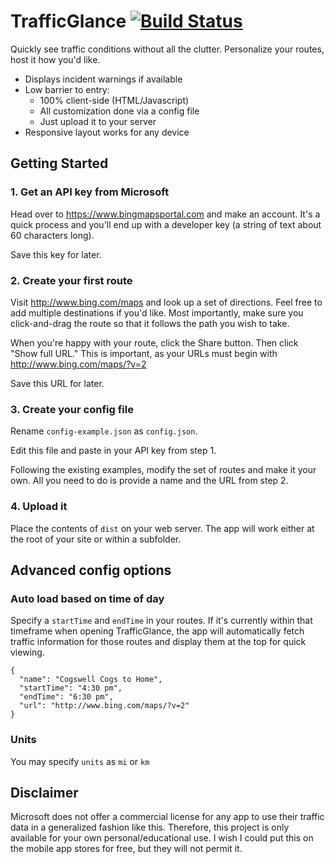 # TrafficGlance [![Build Status](https://travis-ci.org/jayfinch/trafficglance-reactjs.svg?branch=master)](https://travis-ci.org/jayfinch/trafficglance-reactjs)


Quickly see traffic conditions without all the clutter. Personalize your routes, host it how you'd like.

* Displays incident warnings if available
* Low barrier to entry:
	* 100% client-side (HTML/Javascript)
	* All customization done via a config file
	* Just upload it to your server
* Responsive layout works for any device

## Getting Started

### 1. Get an API key from Microsoft

Head over to https://www.bingmapsportal.com and make an account. It's a quick process and you'll end up with a developer key (a string of text about 60 characters long).

Save this key for later.

### 2. Create your first route

Visit http://www.bing.com/maps and look up a set of directions. Feel free to add multiple destinations if you'd like. Most importantly, make sure you click-and-drag the route so that it follows the path you wish to take.

When you're happy with your route, click the Share button. Then click "Show full URL." This is important, as your URLs must begin with http://www.bing.com/maps/?v=2

Save this URL for later.

### 3. Create your config file

Rename `config-example.json` as `config.json`.

Edit this file and paste in your API key from step 1.

Following the existing examples, modify the set of routes and make it your own. All you need to do is provide a name and the URL from step 2.

### 4. Upload it

Place the contents of `dist` on your web server. The app will work either at the root of your site or within a subfolder.

## Advanced config options

### Auto load based on time of day

Specify a `startTime` and `endTime` in your routes. If it's currently within that timeframe when opening TrafficGlance, the app will automatically fetch traffic information for those routes and display them at the top for quick viewing.

	{
	  "name": "Cogswell Cogs to Home",
	  "startTime": "4:30 pm",
	  "endTime": "6:30 pm",
	  "url": "http://www.bing.com/maps/?v=2"
	}

### Units
You may specify `units` as `mi` or `km`


## Disclaimer

Microsoft does not offer a commercial license for any app to use their traffic data in a generalized fashion like this. Therefore, this project is only available for your own personal/educational use. I wish I could put this on the mobile app stores	for free, but they will not permit it.
